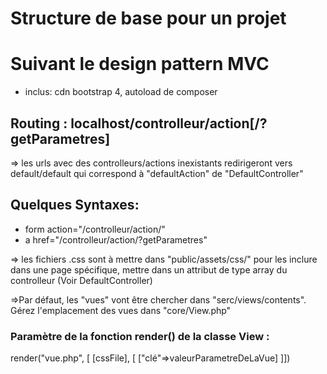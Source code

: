 # Structure de base pour un projet
# Suivant le design pattern MVC

- inclus: cdn bootstrap 4, autoload de composer

## Routing : localhost/controlleur/action[/?getParametres]
=> les urls avec des controlleurs/actions inexistants redirigeront vers default/default qui correspond à "defaultAction" de "DefaultController"

## Quelques Syntaxes:

 - form action="/controlleur/action/"
 - a href="/controlleur/action/?getParametres"

=> les fichiers .css sont à mettre dans "public/assets/css/"
pour les inclure dans une page spécifique, mettre dans un attribut de type array du controlleur (Voir DefaultController)

=>Par défaut, les "vues" vont être chercher dans "serc/views/contents". Gérez l'emplacement des vues dans "core/View.php"

### Paramètre de la fonction render() de la classe View :
 render("vue.php", [ [cssFile], [ ["clé"=>valeurParametreDeLaVue] ]])

